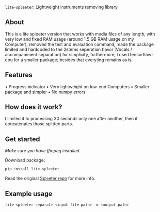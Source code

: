 `lite-spleeter`: Lightweight instruments removing library

## About

This is a lite spleeter version that works with media files of any length, with very low and fixed RAM usage (around 1.5 GB RAM usage on my Computer), removed the test and evaluation command, made the package limited and hardcoded to the 2stems seperation flavor (Vocals / accompaniment separation) for simplicity, furthermore, I used tensorflow-cpu for a smaller package; besides that everyting remains as is.

## Features

• Progress indicator
• Very lightweight on low-end Computers
• Smaller package and simpler
• No numpy errors

## How does it work?

I limited it to processing 30 seconds only one after another, then it concatenates those splitted parts.

## Get started
*Make sure you have ffmpeg installed.*

Download package:
```bash
pip install lite-spleeter
```

Read the original [Spleeter repo](https://github.com/deezer/spleeter) for more info.

## Example usage
```bash
lite-spleeter separate <input file path> -o <output path>
```
